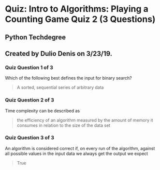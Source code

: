 # Quiz: Intro to Algorithms: Playing a Counting Game Quiz 2 (3 Questions)
## Python Techdegree
## Created by Dulio Denis on 3/23/19.

### Quiz Question 1 of 3
Which of the following best defines the input for binary search?
> A sorted, sequential series of arbitrary data

### Quiz Question 2 of 3
Time complexity can be described as
> the efficiency of an algorithm measured by the amount of memory
>  it consumes in relation to the size of the data set

### Quiz Question 3 of 3
An algorithm is considered correct if, on every run of the algorithm, against all possible values in the input data we always get the output we expect
> True